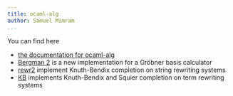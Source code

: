 ```yaml
---
title: ocaml-alg
author: Samuel Mimram
...
```


You can find here

- [the documentation for ocaml-alg](alg)
- [Bergman 2](bergman) is a new implementation for a Gröbner basis calculator
- [rewr2](rewr2) implement Knuth-Bendix completion on string rewriting systems
- [KB](kb) implements Knuth-Bendix and Squier completion on term rewriting systems
